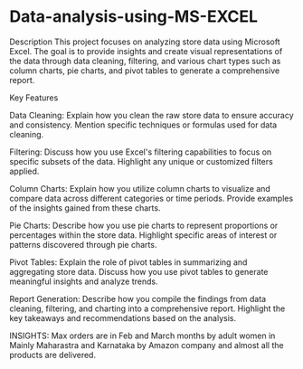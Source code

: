# Data-analysis-using-MS-EXCEL

Description
This project focuses on analyzing store data using Microsoft Excel. The goal is to provide insights and create visual representations of the data through data cleaning, filtering, and various chart types such as column charts, pie charts, and pivot tables to generate a comprehensive report.

Key Features


Data Cleaning:
              Explain how you clean the raw store data to ensure accuracy and consistency.
              Mention specific techniques or formulas used for data cleaning.

Filtering:
          Discuss how you use Excel's filtering capabilities to focus on specific subsets of the data.
          Highlight any unique or customized filters applied.

          
Column Charts:
              Explain how you utilize column charts to visualize and compare data across different categories or time periods.
              Provide examples of the insights gained from these charts.

              
Pie Charts:
           Describe how you use pie charts to represent proportions or percentages within the store data.
           Highlight specific areas of interest or patterns discovered through pie charts.

           
Pivot Tables:
             Explain the role of pivot tables in summarizing and aggregating store data.
             Discuss how you use pivot tables to generate meaningful insights and analyze trends.

             
Report Generation:
                  Describe how you compile the findings from data cleaning, filtering, and charting into a comprehensive report.
                  Highlight the key takeaways and recommendations based on the analysis.
                  




INSIGHTS:
Max orders are in Feb and March months by adult women in Mainly Maharastra and Karnataka by Amazon company and almost all the products are delivered.
  
